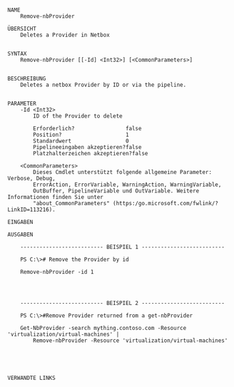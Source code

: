 ﻿```

NAME
    Remove-nbProvider
    
ÜBERSICHT
    Deletes a Provider in Netbox
    
    
SYNTAX
    Remove-nbProvider [[-Id] <Int32>] [<CommonParameters>]
    
    
BESCHREIBUNG
    Deletes a netbox Provider by ID or via the pipeline.
    

PARAMETER
    -Id <Int32>
        ID of the Provider to delete
        
        Erforderlich?                false
        Position?                    1
        Standardwert                 0
        Pipelineeingaben akzeptieren?false
        Platzhalterzeichen akzeptieren?false
        
    <CommonParameters>
        Dieses Cmdlet unterstützt folgende allgemeine Parameter: Verbose, Debug,
        ErrorAction, ErrorVariable, WarningAction, WarningVariable,
        OutBuffer, PipelineVariable und OutVariable. Weitere Informationen finden Sie unter 
        "about_CommonParameters" (https:/go.microsoft.com/fwlink/?LinkID=113216). 
    
EINGABEN
    
AUSGABEN
    
    -------------------------- BEISPIEL 1 --------------------------
    
    PS C:\># Remove the Provider by id
    
    Remove-nbProvider -id 1
    
    
    
    
    -------------------------- BEISPIEL 2 --------------------------
    
    PS C:\>#Remove Provider returned from a get-nbProvider
    
    Get-NbProvider -search mything.contoso.com -Resource 'virtualization/virtual-machines' |
        Remove-nbProvider -Resource 'virtualization/virtual-machines'
    
    
    
    
    
VERWANDTE LINKS



```

